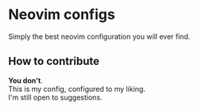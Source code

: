 # Neovim configs

Simply the best neovim configuration you will ever find.

## How to contribute

**You don't**.  
This is my config, configured to my liking.  
I'm still open to suggestions.
